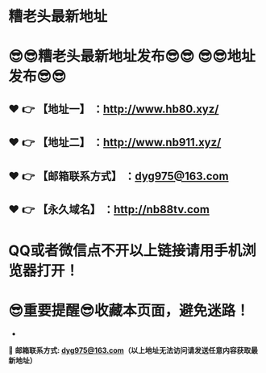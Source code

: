 # 糟老头最新地址
:sunglasses::sunglasses:糟老头最新地址发布:sunglasses::sunglasses:
:sunglasses::sunglasses:地址发布:sunglasses::sunglasses:
==
:heart: :point_right: 【地址一】 ：http://www.hb80.xyz/
------
:heart: :point_right: 【地址二】 ：http://www.nb911.xyz/
------
:heart: :point_right: 【邮箱联系方式】 ：dyg975@163.com
------
:heart: :point_right: 【永久域名】 ：http://nb88tv.com
------
# QQ或者微信点不开以上链接请用手机浏览器打开！
:sunglasses:重要提醒:sunglasses:收藏本页面，避免迷路！
==
-
:e-mail: __邮箱联系方式: dyg975@163.com（以上地址无法访问请发送任意内容获取最新地址）__
